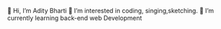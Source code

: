 👋 Hi, I’m Adity Bharti
 👀 I’m interested in coding, singing,sketching. 
 🌱 I’m currently learning back-end web Development



